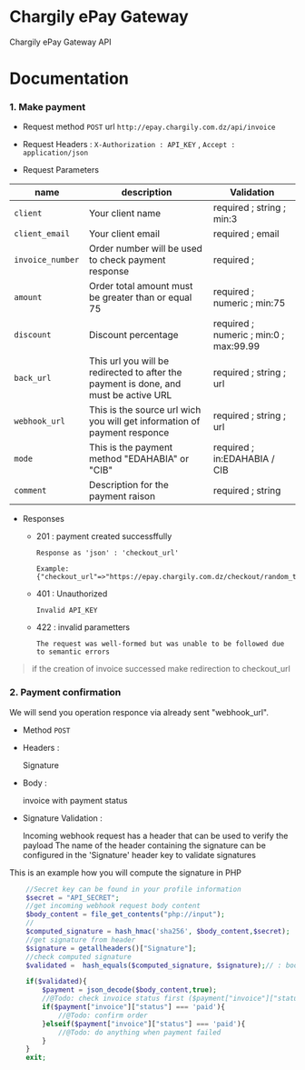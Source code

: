 # Chargily ePay Gateway

Chargily ePay Gateway API

# Documentation

### 1. Make payment

- Request method ```POST``` url ```http://epay.chargily.com.dz/api/invoice```

- Request Headers :
        ```X-Authorization : API_KEY``` , ```Accept : application/json```

- Request Parameters

| name                          |  description                                                                                          | Validation                                |
|-------------------------------|-------------------------------------------------------------------------------------------------------|-------------------------------------------|
|  ```client ```                | Your client name                                                                                      |   required ; string ; min:3               |
|  ```client_email ```          | Your client email                                                                                     |   required ; email                        |
|  ```invoice_number ```        | Order number will be used to check payment response                                                   |   required ;                              |
|  ```amount ```                | Order total amount must be greater than or equal 75                                                   |   required ; numeric ; min:75             |
|  ```discount ```              | Discount percentage                                                                                   |   required ; numeric ; min:0 ; max:99.99  |
|  ```back_url ```              | This url you will be redirected to after the payment is done, and must be active URL                  |   required ; string  ; url                |
|  ```webhook_url```            | This is the source url wich you will get information of payment responce                              |   required ; string  ; url                |
|  ```mode ```                  | This is the payment method "EDAHABIA" or "CIB"                                                        |   required ; in:EDAHABIA / CIB            |
|  ```comment ```               | Description for the payment raison                                                                    |   required ; string                       |

- Responses

    -   201 : payment created successffully

            Response as 'json' : 'checkout_url'

            Example: {"checkout_url"=>"https://epay.chargily.com.dz/checkout/random_token_here"}

    -   401 : Unauthorized

            Invalid API_KEY

    -   422 : invalid parametters

            The request was well-formed but was unable to be followed due to semantic errors

> if the creation of invoice successed make redirection to checkout_url

### 2. Payment confirmation

We will send you operation responce via already sent "webhook_url".

- Method ```POST```

- Headers :

    Signature

- Body :

    invoice with payment status

- Signature Validation :

    Incoming webhook request has a header that can be used to verify the payload
    The name of the header containing the signature can be configured in the 'Signature' header key to validate signatures

This is an example how you will compute the signature in PHP

```php
    //Secret key can be found in your profile information
    $secret = "API_SECRET";
    //get incoming webhook request body content
    $body_content = file_get_contents("php://input");
    //
    $computed_signature = hash_hmac('sha256', $body_content,$secret);
    //get signature from header
    $signature = getallheaders()["Signature"];
    //check computed signature
    $validated =  hash_equals($computed_signature, $signature);// : bool

    if($validated){
        $payment = json_decode($body_content,true);
        //@Todo: check invoice status first ($payment["invoice"]["status"] === 'paid')
        if($payment["invoice"]["status"] === 'paid'){
            //@Todo: confirm order
        }elseif($payment["invoice"]["status"] === 'paid'){
            //@Todo: do anything when payment failed
        }
    }
    exit;
```

